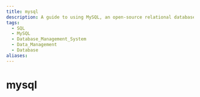 ```yaml
---
title: mysql
description: A guide to using MySQL, an open-source relational database management system. It may include instructions on how to install, configure, and manage databases, users, and permissions, as well as best practices for securing and optimizing the database server.
tags:
  - SQL
  - MySQL
  - Database_Management_System
  - Data_Management
  - Database
aliases:
---
```

# mysql
